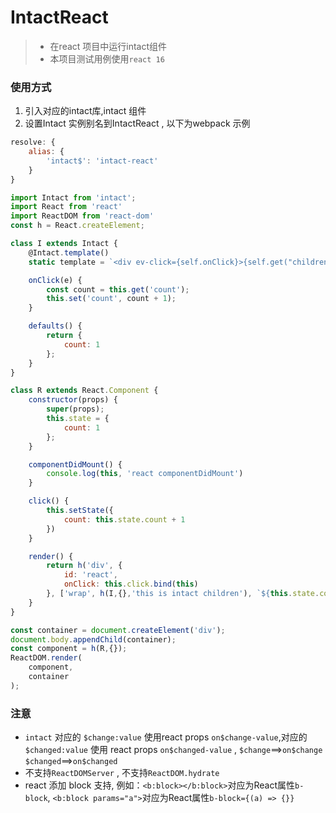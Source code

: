 # IntactReact

> - 在react 项目中运行intact组件
> - 本项目测试用例使用`react 16`


### 使用方式

1. 引入对应的intact库,intact 组件
2. 设置Intact 实例别名到IntactReact , 以下为webpack 示例

```js
resolve: {
    alias: {
        'intact$': 'intact-react'
    }
}
```
```js
import Intact from 'intact';
import React from 'react'
import ReactDOM from 'react-dom'
const h = React.createElement;

class I extends Intact {
    @Intact.template()
    static template = `<div ev-click={self.onClick}>{self.get("children")} child default content {self.get("count")}!</div>`

    onClick(e) {
        const count = this.get('count');
        this.set('count', count + 1);
    }

    defaults() {
        return {
            count: 1
        };
    }
}

class R extends React.Component {
    constructor(props) {
        super(props);
        this.state = {
            count: 1
        };
    }

    componentDidMount() {
        console.log(this, 'react componentDidMount')
    }

    click() {
        this.setState({
            count: this.state.count + 1
        })
    }

    render() {
        return h('div', {
            id: 'react',
            onClick: this.click.bind(this)
        }, ['wrap', h(I,{},'this is intact children'), `${this.state.count}`])
    }
}

const container = document.createElement('div');
document.body.appendChild(container);
const component = h(R,{});
ReactDOM.render(
    component,
    container
);
```


### 注意

- `intact` 对应的 `$change:value` 使用react props `on$change-value`,对应的 `$changed:value` 使用 react props `on$changed-value` , `$change`==>`on$change`  `$changed`==>`on$changed`
- 不支持`ReactDOMServer` , 不支持`ReactDOM.hydrate`
- react 添加 block 支持, 例如：`<b:block></b:block>`对应为React属性`b-block`, `<b:block params="a">`对应为React属性`b-block={(a) => {}}`
